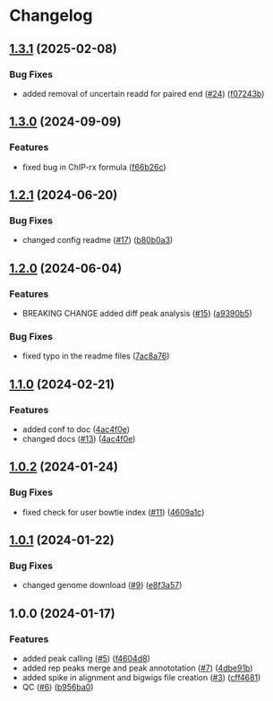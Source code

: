 # Changelog

## [1.3.1](https://github.com/DavideBrex/SpikeFlow/compare/v1.3.0...v1.3.1) (2025-02-08)


### Bug Fixes

* added removal of uncertain readd for paired end ([#24](https://github.com/DavideBrex/SpikeFlow/issues/24)) ([f07243b](https://github.com/DavideBrex/SpikeFlow/commit/f07243bd840700e9415d324c58ea9994a1e74f59))

## [1.3.0](https://github.com/DavideBrex/SpikeFlow/compare/v1.2.1...v1.3.0) (2024-09-09)


### Features

* fixed bug in ChIP-rx formula ([f66b26c](https://github.com/DavideBrex/SpikeFlow/commit/f66b26c6c884bdfd229d0728e28b9f15e9d4aaa7))

## [1.2.1](https://github.com/DavideBrex/SpikeFlow/compare/v1.2.0...v1.2.1) (2024-06-20)


### Bug Fixes

* changed config readme ([#17](https://github.com/DavideBrex/SpikeFlow/issues/17)) ([b80b0a3](https://github.com/DavideBrex/SpikeFlow/commit/b80b0a3cc923062dfbd476e501108eddead90d80))

## [1.2.0](https://github.com/DavideBrex/SpikeFlow/compare/v1.1.0...v1.2.0) (2024-06-04)


### Features

* BREAKING CHANGE added diff peak analysis  ([#15](https://github.com/DavideBrex/SpikeFlow/issues/15)) ([a9390b5](https://github.com/DavideBrex/SpikeFlow/commit/a9390b546fc4c87efe6d3f82753417dc1056e74a))


### Bug Fixes

* fixed typo in the readme files ([7ac8a76](https://github.com/DavideBrex/SpikeFlow/commit/7ac8a76c279e3858109cb735e9136b7808a419f5))

## [1.1.0](https://github.com/DavideBrex/SpikeFlow/compare/v1.0.2...v1.1.0) (2024-02-21)


### Features

* added conf to doc ([4ac4f0e](https://github.com/DavideBrex/SpikeFlow/commit/4ac4f0e6fdfacf1237144dea906fd98581fc26ef))
* changed docs ([#13](https://github.com/DavideBrex/SpikeFlow/issues/13)) ([4ac4f0e](https://github.com/DavideBrex/SpikeFlow/commit/4ac4f0e6fdfacf1237144dea906fd98581fc26ef))

## [1.0.2](https://github.com/DavideBrex/SpikeFlow/compare/v1.0.1...v1.0.2) (2024-01-24)


### Bug Fixes

* fixed check for user bowtie index ([#11](https://github.com/DavideBrex/SpikeFlow/issues/11)) ([4609a1c](https://github.com/DavideBrex/SpikeFlow/commit/4609a1c41970cad87b17e5c1519fc540bea8f945))

## [1.0.1](https://github.com/DavideBrex/SpikeFlow/compare/v1.0.0...v1.0.1) (2024-01-22)


### Bug Fixes

* changed  genome download ([#9](https://github.com/DavideBrex/SpikeFlow/issues/9)) ([e8f3a57](https://github.com/DavideBrex/SpikeFlow/commit/e8f3a57c912c71dc665b8737d6e5a043167dc57f))

## 1.0.0 (2024-01-17)


### Features

* added peak calling  ([#5](https://github.com/DavideBrex/SpikeFlow/issues/5)) ([f4604d8](https://github.com/DavideBrex/SpikeFlow/commit/f4604d8c22752cef9879093f539a9bcdcaf166ad))
* added rep peaks merge and peak annototation ([#7](https://github.com/DavideBrex/SpikeFlow/issues/7)) ([4dbe91b](https://github.com/DavideBrex/SpikeFlow/commit/4dbe91bb1a62266ce8b850cf98ce27691b5f310a))
* added spike in alignment and bigwigs file creation ([#3](https://github.com/DavideBrex/SpikeFlow/issues/3)) ([cff4681](https://github.com/DavideBrex/SpikeFlow/commit/cff4681d4363d1a388ab046dd82bf45a815bdfcd))
* QC ([#6](https://github.com/DavideBrex/SpikeFlow/issues/6)) ([b956ba0](https://github.com/DavideBrex/SpikeFlow/commit/b956ba02d2d65932cdb6d51992f071362c74870e))

